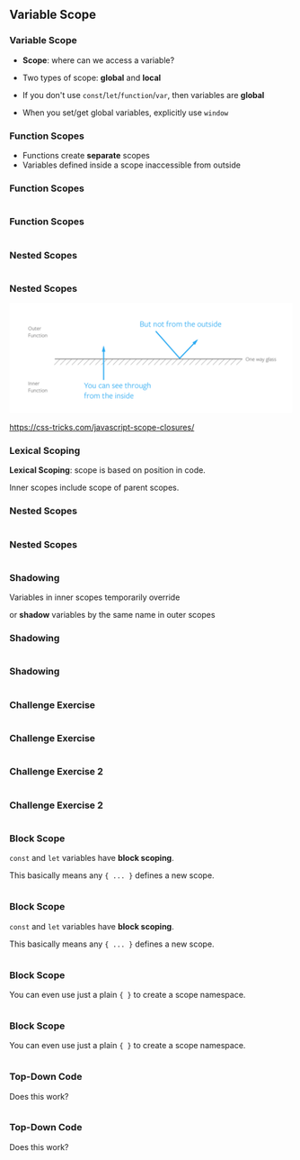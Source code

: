 ## Variable Scope

### Variable Scope

  - **Scope**: where can we access a variable?

  - Two types of scope: **global** and **local**

  - If you don't use `const`/`let`/`function`/`var`, then variables are **global**
  
  - When you set/get global variables, explicitly use `window`

### Function Scopes

* Functions create **separate** scopes
* Variables defined inside a scope inaccessible from outside

### Function Scopes

~~~ {.javascript insert="../../src/examples/js/scopes.js" token="function-scopes"}
~~~

### Function Scopes

~~~ {.javascript insert="../../src/examples/js/scopes.js" token="function-scopes-answer"}
~~~

### Nested Scopes

~~~ {.javascript insert="../../src/examples/js/scopes.js" token="nested-example"}
~~~

### Nested Scopes

![](images/one-way-glass.png)

https://css-tricks.com/javascript-scope-closures/

### Lexical Scoping

**Lexical Scoping**: scope is based on position in code. 

Inner scopes include scope of parent scopes.

### Nested Scopes

~~~ {.javascript insert="../../src/examples/js/scopes.js" token="nested-example"}
~~~

### Nested Scopes

~~~ {.javascript insert="../../src/examples/js/scopes.js" token="nested-answer"}
~~~

### Shadowing

Variables in inner scopes temporarily override

or **shadow** variables by the same name in outer scopes

### Shadowing

~~~ {.javascript insert="../../src/examples/js/scopes.js" token="shadowing"}
~~~

### Shadowing

~~~ {.javascript insert="../../src/examples/js/scopes.js" token="shadowing-answer"}
~~~

### Challenge Exercise

~~~ {.javascript insert="../../src/examples/js/scopes.js" token="scope-challenge"}
~~~

### Challenge Exercise

~~~ {.javascript insert="../../src/examples/js/scopes.js" token="scope-challenge-answer"}
~~~

### Challenge Exercise 2

~~~ {.javascript insert="../../src/examples/js/scopes.js" token="scope-challenge-2"}
~~~

### Challenge Exercise 2

~~~ {.javascript insert="../../src/examples/js/scopes.js" token="scope-challenge-2-answer"}
~~~

### Block Scope

`const` and `let` variables have **block scoping**.

This basically means any `{ ... }` defines a new scope.

~~~ {.javascript insert="../../src/examples/js/scopes.js" token="block-scope"}
~~~

### Block Scope

`const` and `let` variables have **block scoping**.

This basically means any `{ ... }` defines a new scope.

~~~ {.javascript insert="../../src/examples/js/scopes.js" token="block-scope-answer"}
~~~

### Block Scope

You can even use just a plain `{ }` to create a scope namespace.

~~~ {.javascript insert="../../src/examples/js/scopes.js" token="block-scope-2"}
~~~

### Block Scope

You can even use just a plain `{ }` to create a scope namespace.

~~~ {.javascript insert="../../src/examples/js/scopes.js" token="block-scope-2-answer"}
~~~

### Top-Down Code

Does this work?

~~~ {.javascript insert="../../src/examples/js/scopes.js" token="top-down"}
~~~

### Top-Down Code

Does this work?

~~~ {.javascript insert="../../src/examples/js/scopes.js" token="top-down-answer"}
~~~

